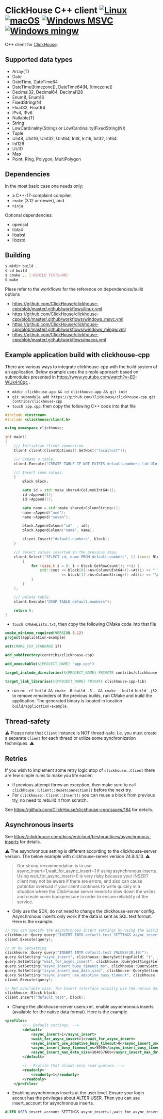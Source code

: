 ClickHouse C++ client [![Linux](https://github.com/ClickHouse/clickhouse-cpp/actions/workflows/linux.yml/badge.svg)](https://github.com/ClickHouse/clickhouse-cpp/actions/workflows/linux.yml) [![macOS](https://github.com/ClickHouse/clickhouse-cpp/actions/workflows/macos.yml/badge.svg)](https://github.com/ClickHouse/clickhouse-cpp/actions/workflows/macos.yml) [![Windows MSVC](https://github.com/ClickHouse/clickhouse-cpp/actions/workflows/windows_msvc.yml/badge.svg)](https://github.com/ClickHouse/clickhouse-cpp/actions/workflows/windows_msvc.yml) [![Windows mingw](https://github.com/ClickHouse/clickhouse-cpp/actions/workflows/windows_mingw.yml/badge.svg)](https://github.com/ClickHouse/clickhouse-cpp/actions/workflows/windows_mingw.yml)
=====

C++ client for [ClickHouse](https://clickhouse.com/).

## Supported data types

* Array(T)
* Date
* DateTime, DateTime64
* DateTime([timezone]), DateTime64(N, [timezone])
* Decimal32, Decimal64, Decimal128
* Enum8, Enum16
* FixedString(N)
* Float32, Float64
* IPv4, IPv6
* Nullable(T)
* String
* LowCardinality(String) or LowCardinality(FixedString(N))
* Tuple
* UInt8, UInt16, UInt32, UInt64, Int8, Int16, Int32, Int64
* Int128
* UUID
* Map
* Point, Ring, Polygon, MultiPolygon

## Dependencies
In the most basic case one needs only:
- a C++-17-complaint compiler,
- `cmake` (3.12 or newer), and
- `ninja`

Optional dependencies:
- openssl
- liblz4
- libabsl
- libzstd

## Building

```sh
$ mkdir build .
$ cd build
$ cmake .. [-DBUILD_TESTS=ON]
$ make
```

Plese refer to the workflows for the reference on dependencies/build options
- https://github.com/ClickHouse/clickhouse-cpp/blob/master/.github/workflows/linux.yml
- https://github.com/ClickHouse/clickhouse-cpp/blob/master/.github/workflows/windows_msvc.yml
- https://github.com/ClickHouse/clickhouse-cpp/blob/master/.github/workflows/windows_mingw.yml
- https://github.com/ClickHouse/clickhouse-cpp/blob/master/.github/workflows/macos.yml


## Example application build with clickhouse-cpp

There are various ways to integrate clickhouse-cpp with the build system of an application. Below example uses the simple approach based on
submodules presented in https://www.youtube.com/watch?v=ED-WUk440qc .

- `mkdir clickhouse-app && cd clickhouse-app && git init`
- `git submodule add https://github.com/ClickHouse/clickhouse-cpp.git contribs/clickhouse-cpp`
- `touch app.cpp`, then copy the following C++ code into that file

```cpp
#include <iostream>
#include <clickhouse/client.h>

using namespace clickhouse;

int main()
{
    /// Initialize client connection.
    Client client(ClientOptions().SetHost("localhost"));

    /// Create a table.
    client.Execute("CREATE TABLE IF NOT EXISTS default.numbers (id UInt64, name String) ENGINE = Memory");

    /// Insert some values.
    {
        Block block;

        auto id = std::make_shared<ColumnUInt64>();
        id->Append(1);
        id->Append(7);

        auto name = std::make_shared<ColumnString>();
        name->Append("one");
        name->Append("seven");

        block.AppendColumn("id"  , id);
        block.AppendColumn("name", name);

        client.Insert("default.numbers", block);
    }

    /// Select values inserted in the previous step.
    client.Select("SELECT id, name FROM default.numbers", [] (const Block& block)
        {
            for (size_t i = 0; i < block.GetRowCount(); ++i) {
                std::cout << block[0]->As<ColumnUInt64>()->At(i) << " "
                          << block[1]->As<ColumnString>()->At(i) << "\n";
            }
        }
    );

    /// Delete table.
    client.Execute("DROP TABLE default.numbers");

    return 0;
}
```

- `touch CMakeLists.txt`, then copy the following CMake code into that file

```cmake
cmake_minimum_required(VERSION 3.12)
project(application-example)

set(CMAKE_CXX_STANDARD 17)

add_subdirectory(contribs/clickhouse-cpp)

add_executable(${PROJECT_NAME} "app.cpp")

target_include_directories(${PROJECT_NAME} PRIVATE contribs/clickhouse-cpp/ contribs/clickhouse-cpp/contrib/absl)

target_link_libraries(${PROJECT_NAME} PRIVATE clickhouse-cpp-lib)
```

- run `rm -rf build && cmake -B build -S . && cmake --build build -j32` to remove remainders of the previous builds, run CMake and build the
  application. The generated binary is located in location `build/application-example`.

## Thread-safety
⚠ Please note that `Client` instance is NOT thread-safe. I.e. you must create a separate `Client` for each thread or utilize some synchronization techniques. ⚠

## Retries
If you wish to implement some retry logic atop of `clickhouse::Client` there are few simple rules to make you life easier:
- If previous attempt threw an exception, then make sure to call `clickhouse::Client::ResetConnection()` before the next try.
- For `clickhouse::Client::Insert()` you can reuse a block from previous try, no need to rebuild it from scratch.

See https://github.com/ClickHouse/clickhouse-cpp/issues/184 for details.

## Asynchronous inserts
See https://clickhouse.com/docs/en/cloud/bestpractices/asynchronous-inserts for details.

⚠ The asynchronous setting is different according to the clickhouse-server version. The below example with clickhouse-server version 24.8.4.13. ⚠

> Our strong recommendation is to use async_insert=1,wait_for_async_insert=1 if using asynchronous inserts. Using wait_for_async_insert=0 is very risky because your INSERT client may not be aware if there are errors, and also can cause potential overload if your client continues to write quickly in a situation where the ClickHouse server needs to slow down the writes and create some backpressure in order to ensure reliability of the service.

- Only use the SDK, do not need to change the clickhouse-server config. Asynchronous inserts only work if the data is sent as SQL text format. Here is the example.
```cpp
// You can specify the asynchronous insert settings by using the SETTINGS clause of insert queries
clickhouse::Query query("INSERT INTO default.test SETTINGS async_insert=1,wait_for_async_insert=1,async_insert_busy_timeout_ms=5000,async_insert_use_adaptive_busy_timeout=0,async_insert_max_data_size=104857600 VALUES(10,10)");
client.Execute(query);

// Or by SetSetting
clickhouse::Query query("INSERT INTO default.test VALUES(10,10)");
query.SetSetting("async_insert", clickhouse::QuerySettingsField{ "1", 1 });
query.SetSetting("wait_for_async_insert", clickhouse::QuerySettingsField{ "1", 1 }); // strong recommendation
query.SetSetting("async_insert_busy_timeout_ms", clickhouse::QuerySettingsField{ "5000", 1 });
query.SetSetting("async_insert_max_data_size", clickhouse::QuerySettingsField{ "104857600", 1 });
query.SetSetting("async_insert_use_adaptive_busy_timeout", clickhouse::QuerySettingsField{ "0", 1 });
client.Execute(query);

// Not available case. The Insert interface actually use the native data format
clickhouse::Block block;
client.Insert("default.test", block);
```
- Change the clickhouse-server users.xml, enable asynchronous inserts (available for the native data format). Here is the example.
```xml
<profiles>
        <!-- Default settings. -->
        <default>
            <async_insert>1</async_insert>
            <wait_for_async_insert>1</wait_for_async_insert>
            <async_insert_use_adaptive_busy_timeout>0</async_insert_use_adaptive_busy_timeout>
            <async_insert_busy_timeout_ms>5000</async_insert_busy_timeout_ms>
            <async_insert_max_data_size>104857600</async_insert_max_data_size>
        </default>

        <!-- Profile that allows only read queries. -->
        <readonly>
            <readonly>1</readonly>
        </readonly>
    </profiles>
```
- Enabling asynchronous inserts at the user level. Ensure your login accout has the privileges about ALTER USER. Then you can use insert_account for asynchronous inserts.
```sql
ALTER USER insert_account SETTINGS async_insert=1,wait_for_async_insert=1,async_insert_use_adaptive_busy_timeout=0,async_insert_busy_timeout_ms=5000,async_insert_max_data_size=104857600
```



